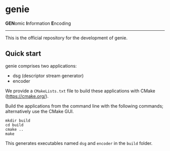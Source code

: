 # genie

**GEN**omic **I**nformation **E**ncoding

---

This is the official repository for the development of genie.

## Quick start

genie comprises two applications:

* dsg (descriptor stream generator)
* encoder

We provide a ``CMakeLists.txt`` file to build these applications with CMake (https://cmake.org/).

Build the applications from the command line with the following commands; alternatively use the CMake GUI.

    mkdir build
    cd build
    cmake ..
    make

This generates executables named ``dsg`` and ``encoder`` in the ``build`` folder.

